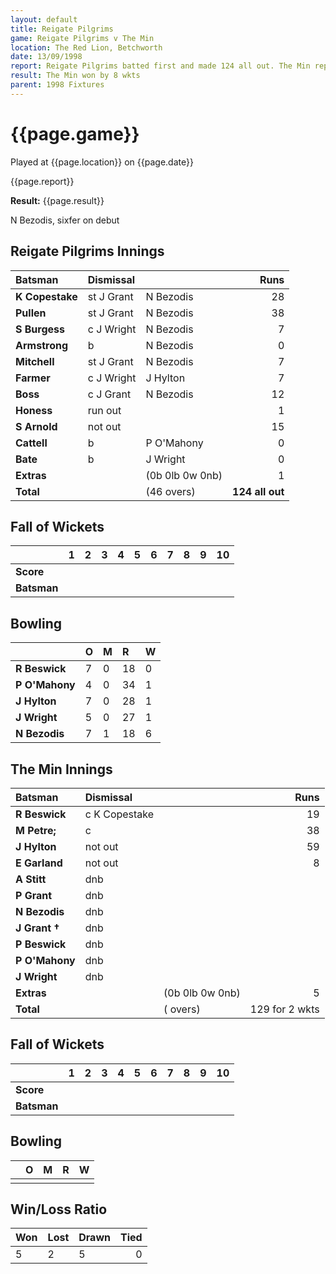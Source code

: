 ```yaml
---
layout: default
title: Reigate Pilgrims
game: Reigate Pilgrims v The Min
location: The Red Lion, Betchworth
date: 13/09/1998
report: Reigate Pilgrims batted first and made 124 all out. The Min replied with 129 for 2 wkts
result: The Min won by 8 wkts
parent: 1998 Fixtures
---
```


# {{page.game}}

Played at {{page.location}} on {{page.date}}

{{page.report}}

**Result:** {{page.result}}

N Bezodis, sixfer on debut

## Reigate Pilgrims Innings

| Batsman | Dismissal |  | Runs |
|:---|:---|---|---:|
| **K Copestake** | st J Grant | N Bezodis | 28 |
| **Pullen** | st J Grant | N Bezodis | 38 |
| **S Burgess** | c J Wright | N Bezodis | 7 |
| **Armstrong** | b | N Bezodis | 0 |
| **Mitchell** | st J Grant | N Bezodis| 7 |
| **Farmer** | c J Wright | J Hylton | 7 |
| **Boss** | c J Grant | N Bezodis | 12 |
| **Honess** | run out |  | 1 |
| **S Arnold** | not out |  | 15 |
| **Cattell** | b | P O'Mahony | 0 |
| **Bate** | b | J Wright | 0 |
| **Extras** | | (0b 0lb 0w 0nb) | 1 |
| **Total** | | (46 overs) | **124 all out** |

## Fall of Wickets

| | 1 | 2 | 3 | 4 | 5 | 6 | 7 | 8 | 9 | 10 |
|---|:---:|:---:|:---:|:---:|:---:|:---:|:---:|:---:|:---:|:---:|
| **Score** |  |  |  |  |  |  |  |  |  |  |
| **Batsman** |  |  |  |  |  |  |  |  |  |  |

## Bowling

| | O | M | R | W |
|---|:---|:---|:---|:---|
| **R Beswick** | 7 | 0 | 18 | 0 |
| **P O'Mahony** | 4 | 0 | 34 | 1 |
| **J Hylton** | 7 | 0 | 28 | 1 |
| **J Wright** | 5 | 0 | 27 | 1 |
| **N Bezodis** | 7 | 1 | 18 | 6 |

## The Min Innings

| Batsman | Dismissal |  | Runs |
|:---|:---|---|---:|
| **R Beswick** | c K Copestake |  | 19 |
| **M Petre;** | c |  | 38 |
| **J Hylton** | not out |  | 59 |
| **E Garland** | not out |  | 8 |
| **A Stitt** | dnb |  |  |
| **P Grant** | dnb |  |  |
| **N Bezodis** | dnb |  |  |
| **J Grant &#8224;** | dnb |  |  |
| **P Beswick** | dnb |  |  |
| **P O'Mahony** | dnb |  |  |
| **J Wright** | dnb |  |  |
| **Extras** | | (0b 0lb 0w 0nb) | 5 |
| **Total** | | ( overs) | 129 for 2 wkts |

## Fall of Wickets

| | 1 | 2 | 3 | 4 | 5 | 6 | 7 | 8 | 9 | 10 |
|---|:---:|:---:|:---:|:---:|:---:|:---:|:---:|:---:|:---:|:---:|
| **Score** |  |  |  |  |  |  |  |  |  |  |
| **Batsman** |  |  |  |  |  |  |  |  |  |  |

## Bowling

| | O | M | R | W |
|---|:---|:---|:---|:---|
| |  |  |  |  |

## Win/Loss Ratio

| Won | Lost | Drawn | Tied |
|:---|:---|:---|---:|
| 5 | 2 | 5 | 0 |